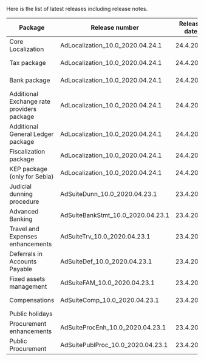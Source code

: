 Here is the list of latest releases including release notes. 


|**Package**  | **Release number** |**Release date**  | **Release notes**|
|--|--|--|--|
|Core Localization  | AdLocalization_10.0_2020.04.24.1 |24.4.2020  | [Release notes](https://ternaprod.sharepoint.com/:x:/r/sites/ERP-Product-Development/_layouts/15/Doc.aspx?sourcedoc=%7B6C8DCB9B-E8EF-4509-A4EB-C2FC57F87DFA%7D&file=Release%20notes%20AdLoc10.xlsx&action=default&mobileredirect=true)  |
|Tax package  | AdLocalization_10.0_2020.04.24.1 | 24.4.2020 |[Release notes](https://ternaprod.sharepoint.com/:x:/r/sites/ERP-Product-Development/_layouts/15/Doc.aspx?sourcedoc=%7B6C8DCB9B-E8EF-4509-A4EB-C2FC57F87DFA%7D&file=Release%20notes%20AdLoc10.xlsx&action=default&mobileredirect=true)  |
|Bank package | AdLocalization_10.0_2020.04.24.1 |24.4.2020  |[Release notes](https://ternaprod.sharepoint.com/:x:/r/sites/ERP-Product-Development/_layouts/15/Doc.aspx?sourcedoc=%7B6C8DCB9B-E8EF-4509-A4EB-C2FC57F87DFA%7D&file=Release%20notes%20AdLoc10.xlsx&action=default&mobileredirect=true)  |
|Additional Exchange rate providers package  |AdLocalization_10.0_2020.04.24.1  |24.4.2020  | [Release notes](https://ternaprod.sharepoint.com/:x:/r/sites/ERP-Product-Development/_layouts/15/Doc.aspx?sourcedoc=%7B6C8DCB9B-E8EF-4509-A4EB-C2FC57F87DFA%7D&file=Release%20notes%20AdLoc10.xlsx&action=default&mobileredirect=true) |
|Additional General Ledger package  |AdLocalization_10.0_2020.04.24.1  |24.4.2020  |[Release notes](https://ternaprod.sharepoint.com/:x:/r/sites/ERP-Product-Development/_layouts/15/Doc.aspx?sourcedoc=%7B6C8DCB9B-E8EF-4509-A4EB-C2FC57F87DFA%7D&file=Release%20notes%20AdLoc10.xlsx&action=default&mobileredirect=true)  |
|Fiscalization package  |AdLocalization_10.0_2020.04.24.1  |24.4.2020  |[Release notes](https://ternaprod.sharepoint.com/:x:/r/sites/ERP-Product-Development/_layouts/15/Doc.aspx?sourcedoc=%7B6C8DCB9B-E8EF-4509-A4EB-C2FC57F87DFA%7D&file=Release%20notes%20AdLoc10.xlsx&action=default&mobileredirect=true)  |
|KEP package (only for Sebia) |AdLocalization_10.0_2020.04.24.1  |24.4.2020  |[Release notes](https://ternaprod.sharepoint.com/:x:/r/sites/ERP-Product-Development/_layouts/15/Doc.aspx?sourcedoc=%7B6C8DCB9B-E8EF-4509-A4EB-C2FC57F87DFA%7D&file=Release%20notes%20AdLoc10.xlsx&action=default&mobileredirect=true)  |
|Judicial dunning procedure  |AdSuiteDunn_10.0_2020.04.23.1 |23.4.2020  | [Release notes](https://ternaprod.sharepoint.com/:x:/r/sites/ERP-Product-Development/_layouts/15/Doc.aspx?sourcedoc=%7BC797F66B-C93E-4248-8831-4821B4CEC517%7D&file=Release%20notes%20AdSuiteDunning.xlsx&action=default&mobileredirect=true) |
|Advanced Banking  |AdSuiteBankStmt_10.0_2020.04.23.1  |23.4.2020  |[Release notes](https://ternaprod.sharepoint.com/:x:/r/sites/ERP-Product-Development/_layouts/15/Doc.aspx?sourcedoc=%7B3B0FB985-397F-4FDA-8C56-38CE41820B13%7D&file=Release%20notes%20AdSuiteBankStatements.xlsx&action=default&mobileredirect=true)  |
|Travel and Expenses enhancements  |AdSuiteTrv_10.0_2020.04.23.1  | 23.4.2020 |[Release notes](https://ternaprod.sharepoint.com/:x:/r/sites/ERP-Product-Development/_layouts/15/Doc.aspx?sourcedoc=%7B8573AD0B-2436-4908-87B3-9BF850CC6684%7D&file=Release%20notes%20AdSuiteTRV.xlsx&action=default&mobileredirect=true)  |
|Deferrals in Accounts Payable  |AdSuiteDef_10.0_2020.04.23.1  | 23.4.2020 |[Release notes](https://ternaprod.sharepoint.com/:x:/r/sites/ERP-Product-Development/_layouts/15/Doc.aspx?sourcedoc=%7B520A8FAA-1B03-41EF-AA5D-C15DCC9BDD9B%7D&file=Release%20notes%20AdSuiteDeferrals.xlsx&action=default&mobileredirect=true)  |
|Fixed assets management  |AdSuiteFAM_10.0_2020.04.23.1  |23.4.2020  |[Release notes](https://ternaprod.sharepoint.com/:x:/r/sites/ERP-Product-Development/_layouts/15/Doc.aspx?sourcedoc=%7B071EE640-A36C-4130-B32E-2A1EE3073671%7D&file=Release%20notes%20AdSuiteFixedAssetManagement.xlsx&action=default&mobileredirect=true)  |
|Compensations  |AdSuiteComp_10.0_2020.04.23.1  |23.4.2020  | [Release notes](https://ternaprod.sharepoint.com/:x:/r/sites/ERP-Product-Development/_layouts/15/Doc.aspx?sourcedoc=%7B1278742D-10F0-4BF7-9D24-A399905D3138%7D&file=Release%20notes%20AdSuiteCompensations.xlsx&action=default&mobileredirect=true) |
|Public holidays  |  |  |  |
|Procurement enhancements  |AdSuiteProcEnh_10.0_2020.04.23.1  |23.4.2020  |  |
|Public Procurement  |AdSuitePublProc_10.0_2020.04.23.1  | 23.4.2020 |  |

